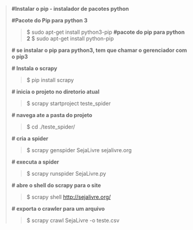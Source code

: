 
>**#Instalar o pip - instalador de pacotes python**
>
>**#Pacote do Pip para python 3**
>>   $ sudo apt-get install python3-pip
>**#pacote do pip para python 2**
>>   $ sudo apt-get install python-pip
>
>**# se instalar o pip para python3, tem que chamar o gerenciador com o pip3**
>
>**# Instala o scrapy**
>>   $ pip install scrapy
>
>**# inicia o projeto no diretorio atual**
>>   $ scrapy startproject teste_spider
>
>**# navega ate a pasta do projeto**
>>   $ cd ./teste_spider/
>
>**# cria a spider**
>>   $ scrapy genspider SejaLivre sejalivre.org
>
>**# executa a spider**
>>   $ scrapy runspider SejaLivre.py
>
>**# abre o shell do scrapy para o site**
>>   $ scrapy shell http://sejalivre.org/
>
>**# exporta o crawler para um arquivo**
>>   $ scrapy crawl SejaLivre -o teste.csv

